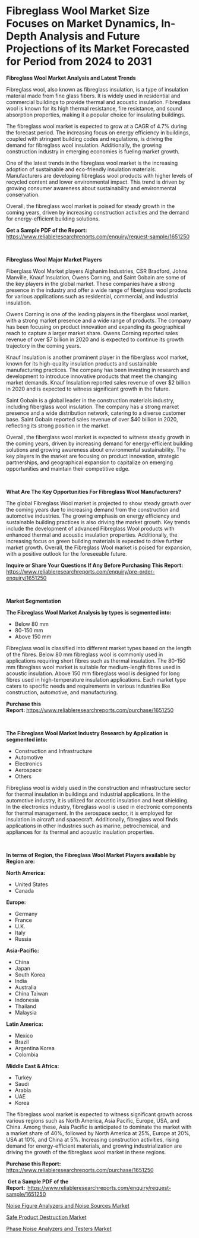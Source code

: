 <p><h1>Fibreglass Wool Market Size Focuses on Market Dynamics, In-Depth Analysis and Future Projections of its Market Forecasted for Period from 2024 to 2031</h1></p><p><strong>Fibreglass Wool Market Analysis and Latest Trends</strong></p>
<p><p>Fibreglass wool, also known as fibreglass insulation, is a type of insulation material made from fine glass fibers. It is widely used in residential and commercial buildings to provide thermal and acoustic insulation. Fibreglass wool is known for its high thermal resistance, fire resistance, and sound absorption properties, making it a popular choice for insulating buildings.</p><p>The fibreglass wool market is expected to grow at a CAGR of 4.7% during the forecast period. The increasing focus on energy efficiency in buildings, coupled with stringent building codes and regulations, is driving the demand for fibreglass wool insulation. Additionally, the growing construction industry in emerging economies is fueling market growth.</p><p>One of the latest trends in the fibreglass wool market is the increasing adoption of sustainable and eco-friendly insulation materials. Manufacturers are developing fibreglass wool products with higher levels of recycled content and lower environmental impact. This trend is driven by growing consumer awareness about sustainability and environmental conservation.</p><p>Overall, the fibreglass wool market is poised for steady growth in the coming years, driven by increasing construction activities and the demand for energy-efficient building solutions.</p></p>
<p><strong>Get a Sample PDF of the Report:&nbsp;</strong> <a href="https://www.reliableresearchreports.com/enquiry/request-sample/1651250">https://www.reliableresearchreports.com/enquiry/request-sample/1651250</a></p>
<p>&nbsp;</p>
<p><strong>Fibreglass Wool Major Market Players</strong></p>
<p><p>Fiberglass Wool Market players Alghanim Industries, CSR Bradford, Johns Manville, Knauf Insulation, Owens Corning, and Saint Gobain are some of the key players in the global market. These companies have a strong presence in the industry and offer a wide range of fiberglass wool products for various applications such as residential, commercial, and industrial insulation.</p><p>Owens Corning is one of the leading players in the fiberglass wool market, with a strong market presence and a wide range of products. The company has been focusing on product innovation and expanding its geographical reach to capture a larger market share. Owens Corning reported sales revenue of over $7 billion in 2020 and is expected to continue its growth trajectory in the coming years.</p><p>Knauf Insulation is another prominent player in the fiberglass wool market, known for its high-quality insulation products and sustainable manufacturing practices. The company has been investing in research and development to introduce innovative products that meet the changing market demands. Knauf Insulation reported sales revenue of over $2 billion in 2020 and is expected to witness significant growth in the future.</p><p>Saint Gobain is a global leader in the construction materials industry, including fiberglass wool insulation. The company has a strong market presence and a wide distribution network, catering to a diverse customer base. Saint Gobain reported sales revenue of over $40 billion in 2020, reflecting its strong position in the market.</p><p>Overall, the fiberglass wool market is expected to witness steady growth in the coming years, driven by increasing demand for energy-efficient building solutions and growing awareness about environmental sustainability. The key players in the market are focusing on product innovation, strategic partnerships, and geographical expansion to capitalize on emerging opportunities and maintain their competitive edge.</p></p>
<p>&nbsp;</p>
<p><strong>What Are The Key Opportunities For Fibreglass Wool Manufacturers?</strong></p>
<p><p>The global Fibreglass Wool market is projected to show steady growth over the coming years due to increasing demand from the construction and automotive industries. The growing emphasis on energy efficiency and sustainable building practices is also driving the market growth. Key trends include the development of advanced Fibreglass Wool products with enhanced thermal and acoustic insulation properties. Additionally, the increasing focus on green building materials is expected to drive further market growth. Overall, the Fibreglass Wool market is poised for expansion, with a positive outlook for the foreseeable future.</p></p>
<p><strong>Inquire or Share Your Questions If Any Before Purchasing This Report:</strong> <a href="https://www.reliableresearchreports.com/enquiry/pre-order-enquiry/1651250">https://www.reliableresearchreports.com/enquiry/pre-order-enquiry/1651250</a></p>
<p>&nbsp;</p>
<p><strong>Market Segmentation</strong></p>
<p><strong>The Fibreglass Wool Market Analysis by types is segmented into:</strong></p>
<p><ul><li>Below 80 mm</li><li>80-150 mm</li><li>Above 150 mm</li></ul></p>
<p><p>Fibreglass wool is classified into different market types based on the length of the fibres. Below 80 mm fibreglass wool is commonly used in applications requiring short fibres such as thermal insulation. The 80-150 mm fibreglass wool market is suitable for medium-length fibres used in acoustic insulation. Above 150 mm fibreglass wool is designed for long fibres used in high-temperature insulation applications. Each market type caters to specific needs and requirements in various industries like construction, automotive, and manufacturing.</p></p>
<p><strong>Purchase this Report:&nbsp;</strong><a href="https://www.reliableresearchreports.com/purchase/1651250">https://www.reliableresearchreports.com/purchase/1651250</a></p>
<p>&nbsp;</p>
<p><strong>The Fibreglass Wool Market Industry Research by Application is segmented into:</strong></p>
<p><ul><li>Construction and Infrastructure</li><li>Automotive</li><li>Electronics</li><li>Aerospace</li><li>Others</li></ul></p>
<p><p>Fibreglass wool is widely used in the construction and infrastructure sector for thermal insulation in buildings and industrial applications. In the automotive industry, it is utilized for acoustic insulation and heat shielding. In the electronics industry, fibreglass wool is used in electronic components for thermal management. In the aerospace sector, it is employed for insulation in aircraft and spacecraft. Additionally, fibreglass wool finds applications in other industries such as marine, petrochemical, and appliances for its thermal and acoustic insulation properties.</p></p>
<p>&nbsp;</p>
<p><strong>In terms of Region, the Fibreglass Wool Market Players available by Region are:</strong></p>
<p>
    <p> <strong> North America: </strong>
        <ul>
            <li>United States</li>
            <li>Canada</li>
        </ul>
        </p> 
    <p> <strong> Europe: </strong>
        <ul>
            <li>Germany</li>
            <li>France</li>
            <li>U.K.</li>
            <li>Italy</li>
            <li>Russia</li>
        </ul>
        </p> 
    <p> <strong> Asia-Pacific: </strong>
        <ul>
            <li>China</li>
            <li>Japan</li>
            <li>South Korea</li>
            <li>India</li>
            <li>Australia</li>
            <li>China Taiwan</li>
            <li>Indonesia</li>
            <li>Thailand</li>
            <li>Malaysia</li>
        </ul>
        </p> 
    <p> <strong> Latin America: </strong>
        <ul>
            <li>Mexico</li>
            <li>Brazil</li>
            <li>Argentina Korea</li>
            <li>Colombia</li>
        </ul>
        </p> 
    <p> <strong> Middle East & Africa: </strong>
        <ul>
            <li>Turkey</li>
            <li>Saudi</li>
            <li>Arabia</li>
            <li>UAE</li>
            <li>Korea</li>
        </ul>
    </p>
    </p>
<p><p>The fibreglass wool market is expected to witness significant growth across various regions such as North America, Asia Pacific, Europe, USA, and China. Among these, Asia Pacific is anticipated to dominate the market with a market share of 40%, followed by North America at 25%, Europe at 20%, USA at 10%, and China at 5%. Increasing construction activities, rising demand for energy-efficient materials, and growing industrialization are driving the growth of the fibreglass wool market in these regions.</p></p>
<p><strong>Purchase this Report: </strong><a href="https://www.reliableresearchreports.com/purchase/1651250">https://www.reliableresearchreports.com/purchase/1651250</a></p>
<p>&nbsp;<strong>Get a Sample PDF of the Report:&nbsp;&nbsp;</strong><a href="https://www.reliableresearchreports.com/enquiry/request-sample/1651250">https://www.reliableresearchreports.com/enquiry/request-sample/1651250</a></p>
<p><strong></strong></p>
<p><p><a href="https://view.publitas.com/reportprime-1/noise-figure-analyzers-and-noise-sources-market-size-2023-2030-global-industrial-analysis-key-geographical-regions-market-share-top-key-players-product-types-and-forecast-research-report/">Noise Figure Analyzers and Noise Sources Market</a></p><p><a href="https://view.publitas.com/reportprime-1/safe-product-destruction-market-analysis-examines-its-scope-on-growth-opportunities-and-forecasted-trends-spanning-from-2023-to-2030/">Safe Product Destruction Market</a></p><p><a href="https://view.publitas.com/reportprime-1/phase-noise-analyzers-and-testers-market-offer-valuable-insights-into-market-size-market-share-market-trends-and-projections-spanning-from-2023-to-2030/">Phase Noise Analyzers and Testers Market</a></p></p>